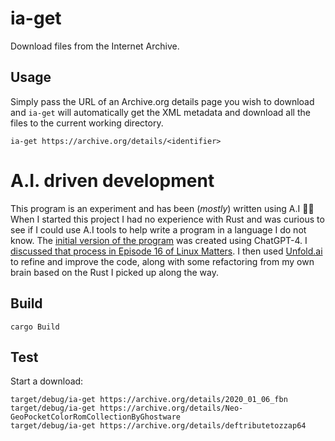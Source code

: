 # ia-get

Download files from the Internet Archive.

## Usage

Simply pass the URL of an Archive.org details page you wish to download and `ia-get` will automatically get the XML metadata and download all the files to the current working directory.

```shell
ia-get https://archive.org/details/<identifier>
```

# A.I. driven development

This program is an experiment and has been (*mostly*) written using A.I 🤖🧠
When I started this project I had no experience with Rust and was curious to see if I could use A.I tools to help write a program in a language I do not know.
The [initial version of the program](https://github.com/wimpysworld/ia-get/tree/5f2b356e7d841f2756780e2a101cf8be4041a7f6) was created using ChatGPT-4.
I [discussed that process in Episode 16 of Linux Matters](https://linuxmatters.sh/16/).
I then used [Unfold.ai](https://unfoldai.io/) to refine and improve the code, along with some refactoring from my own brain based on the Rust I picked up along the way.

## Build

```shell
cargo Build
```

## Test

Start a download:

```shell
target/debug/ia-get https://archive.org/details/2020_01_06_fbn
target/debug/ia-get https://archive.org/details/Neo-GeoPocketColorRomCollectionByGhostware
target/debug/ia-get https://archive.org/details/deftributetozzap64
```
